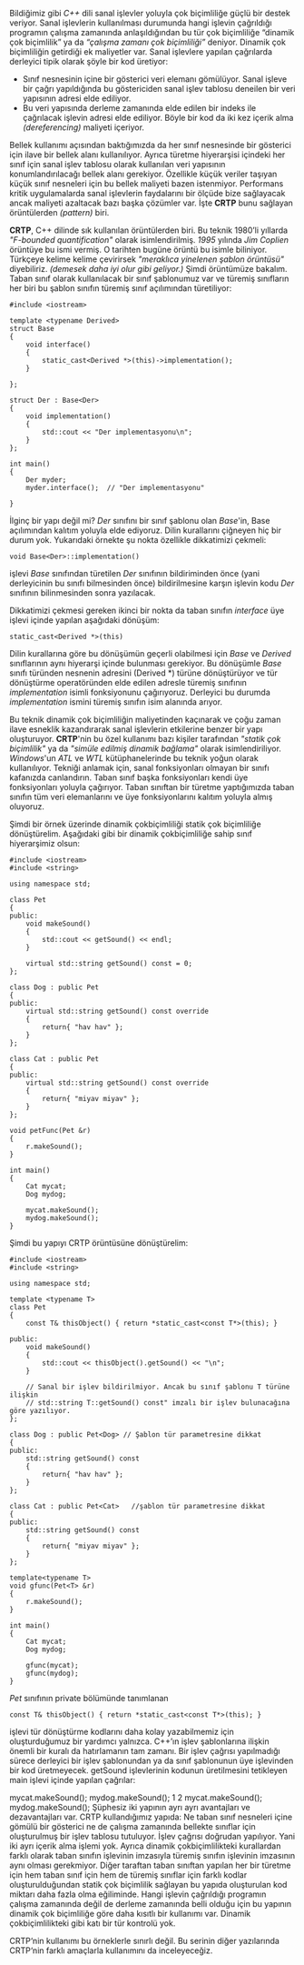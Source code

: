 Bildiğimiz gibi _C++_ dili sanal işlevler yoluyla çok biçimliliğe güçlü bir destek veriyor. Sanal işlevlerin kullanılması durumunda hangi işlevin çağrıldığı programın çalışma zamanında anlaşıldığından bu tür çok biçimliliğe “dinamik çok biçimlilik” ya da _“çalışma zamanı çok biçimliliği”_ deniyor. Dinamik çok biçimliliğin getirdiği ek maliyetler var. Sanal işlevlere yapılan çağrılarda derleyici tipik olarak şöyle bir kod üretiyor:

* Sınıf nesnesinin içine bir gösterici veri elemanı gömülüyor. Sanal işleve bir çağrı yapıldığında bu göstericiden sanal işlev tablosu deneilen bir veri yapısının adresi elde ediliyor.
* Bu veri yapısında derleme zamanında elde edilen bir indeks ile çağrılacak işlevin adresi elde ediliyor. Böyle bir kod da iki kez içerik alma _(dereferencing)_ maliyeti içeriyor.

Bellek kullanımı açısından baktığımızda da her sınıf nesnesinde bir gösterici için ilave bir bellek alanı kullanılıyor. Ayrıca türetme hiyerarşisi içindeki her sınıf için sanal işlev tablosu olarak kullanılan veri yapısının konumlandırılacağı bellek alanı gerekiyor. Özellikle küçük veriler taşıyan küçük sınıf nesneleri için bu bellek maliyeti bazen istenmiyor. Performans kritik uygulamalarda sanal işlevlerin faydalarını bir ölçüde bize sağlayacak ancak maliyeti azaltacak bazı başka çözümler var. İşte __CRTP__ bunu sağlayan örüntülerden _(pattern)_ biri.

__CRTP__, C++ dilinde sık kullanılan örüntülerden biri. Bu teknik 1980’li yıllarda  _"F-bounded quantification"_ olarak isimlendirilmiş. _1995_ yılında _Jim Coplien_ örüntüye bu ismi vermiş. O tarihten bugüne örüntü bu isimle biliniyor. Türkçeye kelime kelime çevirirsek _"meraklıca yinelenen şablon örüntüsü"_ diyebiliriz. _(demesek daha iyi olur gibi geliyor.)_ Şimdi örüntümüze bakalım. Taban sınıf olarak kullanılacak bir sınıf şablonumuz var ve türemiş sınıfların her biri bu şablon sınıfın türemiş sınıf açılımından türetiliyor:

```
#include <iostream>

template <typename Derived>
struct Base
{
	void interface()
	{
		static_cast<Derived *>(this)->implementation();
	}
	
};

struct Der : Base<Der>
{
	void implementation()
	{
		std::cout << "Der implementasyonu\n";
	}
};

int main()
{
	Der myder;
	myder.interface();  // "Der implementasyonu"

}
```
İlginç bir yapı değil mi? _Der_ sınıfını bir sınıf şablonu olan _Base_'in, Base<Der> açılımından kalıtım yoluyla elde ediyoruz. Dilin kurallarını çiğneyen hiç bir durum yok. Yukarıdaki örnekte şu nokta özellikle dikkatimizi çekmeli:

```
void Base<Der>::implementation()
```

işlevi _Base_ sınıfından türetilen _Der_ sınıfının bildiriminden önce (yani derleyicinin bu sınıfı bilmesinden önce) bildirilmesine karşın işlevin kodu _Der_ sınıfının bilinmesinden sonra yazılacak.

Dikkatimizi çekmesi gereken ikinci bir nokta da taban sınıfın _interface_ üye işlevi içinde yapılan aşağıdaki dönüşüm:

```
static_cast<Derived *>(this)
```

Dilin kurallarına göre bu dönüşümün geçerli olabilmesi için _Base_ ve _Derived_ sınıflarının aynı hiyerarşi içinde bulunması gerekiyor. Bu dönüşümle _Base_ sınıfı türünden nesnenin adresini (Derived *) türüne dönüştürüyor ve tür dönüştürme operatöründen elde edilen adresle türemiş sınıfının _implementation_ isimli fonksiyonunu çağırıyoruz. Derleyici bu durumda _implementation_ ismini türemiş sınıfın isim alanında arıyor.

Bu teknik dinamik çok biçimliliğin maliyetinden kaçınarak ve çoğu zaman ilave esneklik kazandırarak sanal işlevlerin etkilerine benzer bir yapı oluşturuyor. __CRTP__'nin bu özel kullanımı bazı kişiler tarafından _"statik çok biçimlilik"_ ya da _"simüle edilmiş dinamik bağlama"_ olarak isimlendiriliyor. _Windows_'un _ATL_ ve _WTL_ kütüphanelerinde bu teknik yoğun olarak kullanılıyor. Tekniği anlamak için, sanal fonksiyonları olmayan bir sınıfı kafanızda canlandırın. Taban sınıf başka fonksiyonları kendi üye fonksiyonları yoluyla çağırıyor. Taban sınıftan bir türetme yaptığımızda taban sınıfın tüm veri elemanlarını ve üye fonksiyonlarını kalıtım yoluyla almış oluyoruz.

Şimdi bir örnek üzerinde dinamik çokbiçimliliği statik çok biçimliliğe dönüştürelim. Aşağıdaki gibi bir dinamik çokbiçimliliğe sahip sınıf hiyerarşimiz olsun:

```
#include <iostream>
#include <string>

using namespace std;

class Pet
{
public:
	void makeSound()
	{
		std::cout << getSound() << endl;
	}

	virtual std::string getSound() const = 0;
};

class Dog : public Pet
{
public:
	virtual std::string getSound() const override
	{
		return{ "hav hav" };
	}
};

class Cat : public Pet
{
public:
	virtual std::string getSound() const override
	{
		return{ "miyav miyav" };
	}
};

void petFunc(Pet &r)
{
	r.makeSound();
}

int main()
{
	Cat mycat;
	Dog mydog;

	mycat.makeSound();
	mydog.makeSound();
}
```
 
Şimdi bu yapıyı CRTP örüntüsüne dönüştürelim:

```
#include <iostream>
#include <string>

using namespace std;

template <typename T>
class Pet
{
	const T& thisObject() { return *static_cast<const T*>(this); }

public:
	void makeSound()
	{
		std::cout << thisObject().getSound() << "\n";
	}

	// Sanal bir işlev bildirilmiyor. Ancak bu sınıf şablonu T türüne ilişkin 
	// std::string T::getSound() const" imzalı bir işlev bulunacağına göre yazılıyor.
};

class Dog : public Pet<Dog> // Şablon tür parametresine dikkat
{
public:
	std::string getSound() const
	{
		return{ "hav hav" };
	}
};

class Cat : public Pet<Cat>   //şablon tür parametresine dikkat
{
public:
	std::string getSound() const
	{
		return{ "miyav miyav" };
	}
};

template<typename T>
void gfunc(Pet<T> &r)
{
	r.makeSound();
}

int main()
{
	Cat mycat;
	Dog mydog;

	gfunc(mycat);
	gfunc(mydog);
}
```

_Pet_ sınıfının private bölümünde tanımlanan

```
const T& thisObject() { return *static_cast<const T*>(this); }
```
işlevi tür dönüştürme kodlarını daha kolay yazabilmemiz için oluşturduğumuz bir yardımcı yalnızca. C++’ın işlev şablonlarına ilişkin önemli bir kuralı da hatırlamanın tam zamanı. Bir işlev çağrısı yapılmadığı sürece derleyici bir işlev şablonundan ya da sınıf şablonunun üye işlevinden bir kod üretmeyecek.  getSound işlevlerinin kodunun üretilmesini tetikleyen main işlevi içinde yapılan çağrılar:

mycat.makeSound();
mydog.makeSound();
1
2
mycat.makeSound();
mydog.makeSound();
Şüphesiz iki yapının ayrı ayrı avantajları ve dezavantajları var. CRTP kullandığımız yapıda:
Ne taban sınıf nesneleri içine gömülü bir gösterici ne de çalışma zamanında bellekte sınıflar için oluşturulmuş bir işlev tablosu tutuluyor.
İşlev çağrısı doğrudan yapılıyor. Yani iki ayrı içerik alma işlemi yok.
Ayrıca dinamik çokbiçimlilikteki kurallardan farklı olarak taban sınıfın işlevinin imzasıyla türemiş sınıfın işlevinin imzasının aynı olması gerekmiyor.
Diğer taraftan taban sınıftan yapılan her bir türetme için hem taban sınıf için hem de türemiş sınıflar için farklı kodlar oluşturulduğundan statik çok biçimlilik sağlayan bu yapıda oluşturulan kod miktarı daha fazla olma eğiliminde.
Hangi işlevin çağrıldığı programın çalışma zamanında değil de derleme zamanında belli olduğu için bu yapının dinamik çok biçimliliğe göre daha kısıtlı bir kullanımı var.
Dinamik çokbiçimlilikteki gibi katı bir tür kontrolü yok.

CRTP‘nin kullanımı bu örneklerle sınırlı değil. Bu serinin diğer yazılarında CRTP‘nin farklı amaçlarla kullanımını da inceleyeceğiz.
